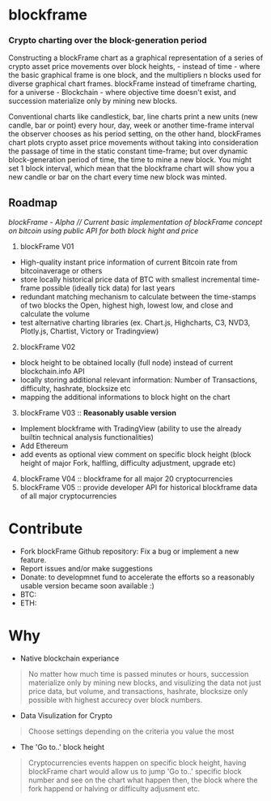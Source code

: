 # blockframe
### Crypto charting over the block-generation period


Constructing a blockFrame chart as a graphical representation of a series of crypto asset price movements over block heights, - instead of time - where the basic graphical frame is one block, and the multipliers n blocks used for diverse graphical chart frames. blockFrame instead of timeframe charting, for a universe - Blockchain - where objective time doesn't exist, and succession materialize only by mining new blocks. 

 Conventional charts like candlestick, bar, line charts print a new units (new candle, bar or point) every hour, day, week or another time-frame interval the observer chooses as his period setting, on the other hand, blockFrames chart plots crypto asset price movements without taking into consideration the passage of time in the static constant time-frame; but over dynamic block-generation period of time, the time to mine a new block. You might set 1 block interval, which mean that the blockframe chart will show you a new candle or bar on the chart every time new block was minted.

## Roadmap
*blockFrame - Alpha // Current basic implementation of blockFrame concept on bitcoin using public API for both block hight and price*

1. blockFrame V01
  * High-quality instant price information of current Bitcoin rate from bitcoinaverage or others
  * store locally historical price data of BTC with smallest incremental time-frame possible (ideally tick data) for last years
  * redundant matching mechanism to calculate between the time-stamps of two blocks the Open, highest high, lowest low, and close and calculate the volume
  * test alternative charting libraries (ex. Chart.js, Highcharts, C3, NVD3, Plotly.js, Chartist, Victory or Tradingview)


2. blockFrame V02
 * block height to be obtained locally (full node) instead of current blockchain.info API
 * locally storing additional relevant information: Number of Transactions, difficulty, hashrate, blocksize etc
 * mapping the additional informations to block hight on the chart

3. blockFrame V03 :: **Reasonably usable version**
 * Implement blockframe with TradingView (ability to use the already builtin technical analysis functionalities)
 * Add Ethereum 
 * add events as optional view comment on specific block height (block height of major Fork, halfling, difficulty adjustment, upgrade etc)
4. blockFrame V04 :: blockframe for all major 20 cryptocurrencies
5. blockFrame V05 :: provide developer API for historical blockframe data of all major cryptocurrencies

# Contribute
 * Fork blockFrame Github repository: Fix a bug or implement a new feature.
 * Report issues and/or make suggestions
 * Donate: to developmnet fund to accelerate the efforts so a reasonably usable version became soon available :) 
  * BTC:  
  * ETH:
  
# Why
 * Native blockchain experiance
> No matter how much time is passed minutes or hours, succession materialize only by mining new blocks, and visulizing the data not just price data, but volume, and transactions, hashrate, blocksize only possible with highest accurecy over block numbers.

* Data Visulization for Crypto
> Choose settings depending on the criteria you value the most

* The 'Go to..' block height
> Cryptocurrencies events happen on specific block height, having blockFrame chart would allow us to jump 'Go to..' specific  block number and see on the chart what happen then, the block where the fork happend or halving or difficulty adjusment etc.
